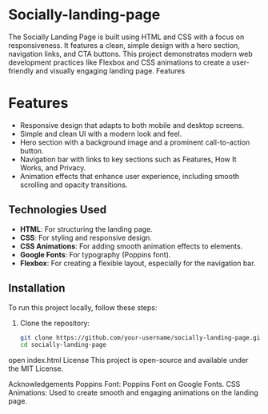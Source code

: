 # Socially-landing-page
The Socially Landing Page is built using HTML and CSS with a focus on responsiveness. It features a clean, simple design with a hero section, navigation links, and CTA buttons. This project demonstrates modern web development practices like Flexbox and CSS animations to create a user-friendly and visually engaging landing page.
Features
# Features
- Responsive design that adapts to both mobile and desktop screens.
- Simple and clean UI with a modern look and feel.
- Hero section with a background image and a prominent call-to-action button.
- Navigation bar with links to key sections such as Features, How It Works, and Privacy.
- Animation effects that enhance user experience, including smooth scrolling and opacity transitions.

## Technologies Used
- **HTML**: For structuring the landing page.
- **CSS**: For styling and responsive design.
- **CSS Animations**: For adding smooth animation effects to elements.
- **Google Fonts**: For typography (Poppins font).
- **Flexbox**: For creating a flexible layout, especially for the navigation bar.

## Installation

To run this project locally, follow these steps:

1. Clone the repository:
   ```bash
   git clone https://github.com/your-username/socially-landing-page.git
   cd socially-landing-page
open index.html 
License
This project is open-source and available under the MIT License.

Acknowledgements
Poppins Font: Poppins Font on Google Fonts.
CSS Animations: Used to create smooth and engaging animations on the landing page.
